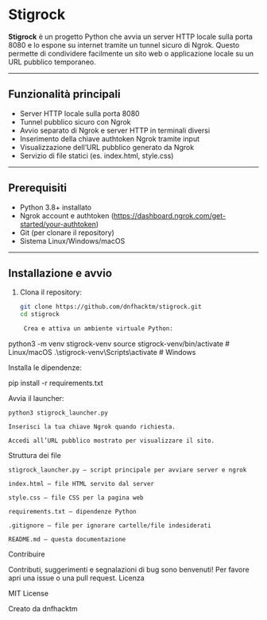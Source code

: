 # Stigrock

**Stigrock** è un progetto Python che avvia un server HTTP locale sulla porta 8080 e lo espone su internet tramite un tunnel sicuro di Ngrok. Questo permette di condividere facilmente un sito web o applicazione locale su un URL pubblico temporaneo.

---

## Funzionalità principali

- Server HTTP locale sulla porta 8080
- Tunnel pubblico sicuro con Ngrok
- Avvio separato di Ngrok e server HTTP in terminali diversi
- Inserimento della chiave authtoken Ngrok tramite input
- Visualizzazione dell’URL pubblico generato da Ngrok
- Servizio di file statici (es. index.html, style.css)

---

## Prerequisiti

- Python 3.8+ installato
- Ngrok account e authtoken (https://dashboard.ngrok.com/get-started/your-authtoken)
- Git (per clonare il repository)
- Sistema Linux/Windows/macOS

---

## Installazione e avvio

1. Clona il repository:

   ```bash
   git clone https://github.com/dnfhacktm/stigrock.git
   cd stigrock

    Crea e attiva un ambiente virtuale Python:

python3 -m venv stigrock-venv
source stigrock-venv/bin/activate  # Linux/macOS
.\stigrock-venv\Scripts\activate   # Windows

Installa le dipendenze:

pip install -r requirements.txt

Avvia il launcher:

    python3 stigrock_launcher.py

    Inserisci la tua chiave Ngrok quando richiesta.

    Accedi all’URL pubblico mostrato per visualizzare il sito.

Struttura dei file

    stigrock_launcher.py – script principale per avviare server e ngrok

    index.html – file HTML servito dal server

    style.css – file CSS per la pagina web

    requirements.txt – dipendenze Python

    .gitignore – file per ignorare cartelle/file indesiderati

    README.md – questa documentazione

Contribuire

Contributi, suggerimenti e segnalazioni di bug sono benvenuti!
Per favore apri una issue o una pull request.
Licenza

MIT License

Creato da dnfhacktm
